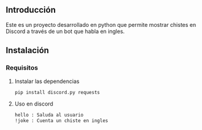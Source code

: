 ## Introducción
Este es un proyecto desarrollado en python que permite mostrar chistes en Discord a través de un bot  que habla en ingles.

## Instalación

### Requisitos

1. Instalar las dependencias
    ```sh
    pip install discord.py requests
    ```
2. Uso en discord
   ```sh
   hello : Saluda al usuario
   !joke : Cuenta un chiste en ingles

   ```
